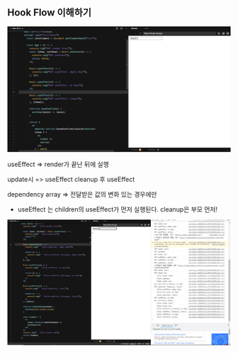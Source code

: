 ## Hook Flow 이해하기 

![image-20220110234539859](readme.assets/image-20220110234539859.png)

 

useEffect => render가 끝난 뒤에 실행

update시 => useEffect cleanup 후 useEffect

dependency array => 전달받은 값의 변화 있는 경우에만



- useEffect 는 children의 useEffect가 먼저 실행된다. cleanup은 부모 먼저!

![image-20220111001956445](readme.assets/image-20220111001956445.png)
